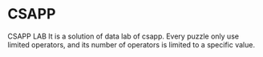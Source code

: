 # CSAPP
CSAPP LAB
It is a solution of data lab of csapp.
Every puzzle only use limited operators, and its number of operators is limited to a specific value.
